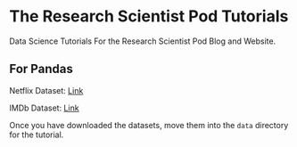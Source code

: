 # The Research Scientist Pod Tutorials
Data Science Tutorials For the Research Scientist Pod Blog and Website. 

## For Pandas

Netflix Dataset: [Link](https://www.kaggle.com/shivamb/netflix-shows)

IMDb Dataset: [Link](https://www.kaggle.com/stefanoleone992/imdb-extensive-dataset)

Once you have downloaded the datasets, move them into the `data` directory for the tutorial. 
